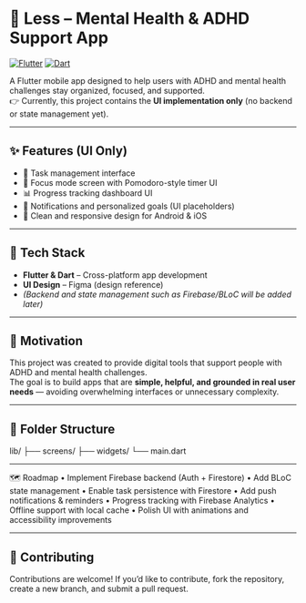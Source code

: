# 🧠 Less – Mental Health & ADHD Support App

[![Flutter](https://img.shields.io/badge/Flutter-02569B?logo=flutter&logoColor=white)](https://flutter.dev) 
[![Dart](https://img.shields.io/badge/Dart-0175C2?logo=dart&logoColor=white)](https://dart.dev) 



A Flutter mobile app designed to help users with ADHD and mental health challenges stay organized, focused, and supported.  
👉 Currently, this project contains the **UI implementation only** (no backend or state management yet).

---

## ✨ Features (UI Only)
- 📝 Task management interface  
- 🎯 Focus mode screen with Pomodoro-style timer UI  
- 📊 Progress tracking dashboard UI  
- 🔔 Notifications and personalized goals (UI placeholders)  
- 📱 Clean and responsive design for Android & iOS  

---

## 🔧 Tech Stack
- **Flutter & Dart** – Cross-platform app development  
- **UI Design** – Figma (design reference)  
- *(Backend and state management such as Firebase/BLoC will be added later)*  

---

## 🧠 Motivation
This project was created to provide digital tools that support people with ADHD and mental health challenges.  
The goal is to build apps that are **simple, helpful, and grounded in real user needs** — avoiding overwhelming interfaces or unnecessary complexity.  


---

## 📂 Folder Structure

lib/
├── screens/
├── widgets/
└── main.dart

---

🗺 Roadmap
	•	Implement Firebase backend (Auth + Firestore)
	•	Add BLoC state management
	•	Enable task persistence with Firestore
	•	Add push notifications & reminders
	•	Progress tracking with Firebase Analytics
	•	Offline support with local cache
	•	Polish UI with animations and accessibility improvements

---

## 🤝 Contributing

Contributions are welcome!
If you’d like to contribute, fork the repository, create a new branch, and submit a pull request.
